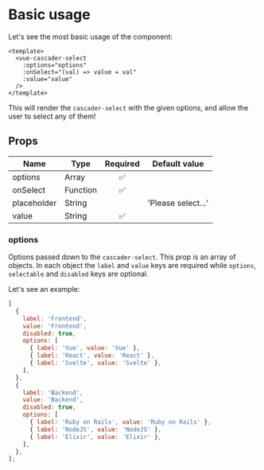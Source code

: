 # Basic usage

Let's see the most basic usage of the component:

```vue
<template>
  <vue-cascader-select
    :options="options"
    :onSelect="(val) => value = val"
    :value="value"
  />
</template>
```

This will render the `cascader-select` with the given options, and allow the user to select any of them!

<VCSBasic />

## Props

| Name        | Type     | Required | Default value      |
|-------------|----------|:--------:|--------------------|
| options     | Array    | ✅       |                    |
| onSelect    | Function | ✅       |                    |
| placeholder | String   |          | 'Please select...' |
| value       | String   | ✅       |                    |

### options

Options passed down to the `cascader-select`. This prop is an array of objects. In each object the `label` and `value` keys are required while `options`, `selectable` and `disabled` keys are optional.

Let's see an example:

```js
[
  {
    label: 'Frontend',
    value: 'Frontend',
    disabled: true,
    options: [
      { label: 'Vue', value: 'Vue' },
      { label: 'React', value: 'React' },
      { label: 'Svelte', value: 'Svelte' },
    ],
  },
  {
    label: 'Backend',
    value: 'Backend',
    disabled: true,
    options: [
      { label: 'Ruby on Rails', value: 'Ruby on Rails' },
      { label: 'NodeJS', value: 'NodeJS' },
      { label: 'Elixir', value: 'Elixir' },
    ],
  },
];
```